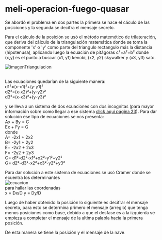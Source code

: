 # meli-operacion-fuego-quasar
Se abordó el problema en dos partes la primera se hace el cáculo de las posiciones y la
segunda se decifra el mensaje secreto.

Para el cálculo de la posición se usó el método matemético de trilateración, 
que deriva del cálculo de la triangulación matemática donde se toma la componente 'x' o 'y' 
como parte del triangulo rectangulo más la distancia (hipotenusa), aplicando luego 
la ecuación de pitágoras c²=a²+b² donde (x,y) es el punto a buscar (x1, y1) kenobi, 
(x2, y2) skywalker y (x3, y3) sato. 

![imagenTriangulacion](https://user-images.githubusercontent.com/79817894/164453597-4c99909a-6e6b-4f4d-8458-6d5a42822539.png)

<br>
Las ecuaciones quedarían de la siguiente manera:
<br>
d1²=(x-x1)²+(y-y1)²
<br>
d2²=(x-x2)²+(y-y2)²
<br>
d3²=(x-x3)²+(y-y3)²
<br>

y se lleva a un sistema de dos ecuaciones con dos incognitas (para mayor información sobre como llegar a ese sistema <a href="https://www.ijisme.org/wp-content/uploads/papers/v1i10/J04470911013.pdf">click aqui página 23</a>). Para dar solución ese tipo de ecuaciones se nos presenta:<br>
Ax + By = C <br>
Ex + Fy = G <br>
donde <br>
A= -2x1 + 2x2<br>
B= -2y1 + 2y2<br>
E= -2x2 + 2x3<br>
F= -2y2 + 2y3<br>
C= d1²-d2²-x1²+x2²-y1²+y2²<br>
G= d2²-d3²-x2²+x3²-y2²+y3²<br>

Para dar solución a este sistema de ecuaciones se usó Cramer donde se ecuentra los determinantes<br>
![ecuacion](https://user-images.githubusercontent.com/79817894/164460305-e30cb96b-a1bf-4ecc-b740-f1805987789f.png)
<br>
para hallar las coordenadas <br>
x = Dx/D  y = Dy/D    <br>

Luego de haber obtenido la posición lo siguiente es decifrar el mensaje secreto, para esto
se determina primero el mensaje (arreglo) que tenga menos posiciones como base, debido a que el desfase es a la izquierda se empieza a completar el mensaje de la ultima palabla hacia la primera posición.<br>

De esta manera se tiene la posición y el mensaje de la nave.


